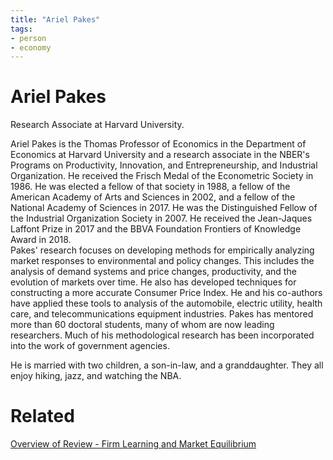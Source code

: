 ```yaml
---
title: "Ariel Pakes"
tags:
- person
- economy
---
```

# Ariel Pakes
  
Research Associate at Harvard University.

Ariel Pakes is the Thomas Professor of Economics in the Department of Economics at Harvard University and a research associate in the NBER's Programs on Productivity, Innovation, and Entrepreneurship, and Industrial Organization. He received the Frisch Medal of the Econometric Society in 1986. He was elected a fellow of that society in 1988, a fellow of the American Academy of Arts and Sciences in 2002, and a fellow of the National Academy of Sciences in 2017. He was the Distinguished Fellow of the Industrial Organization Society in 2007. He received the Jean-Jaques Laffont Prize in 2017 and the BBVA Foundation Frontiers of Knowledge Award in 2018.  
Pakes' research focuses on developing methods for empirically analyzing market responses to environmental and policy changes. This includes the analysis of demand systems and price changes, productivity, and the evolution of markets over time. He also has developed techniques for constructing a more accurate Consumer Price Index. He and his co-authors have applied these tools to analysis of the automobile, electric utility, health care, and telecommunications equipment industries. Pakes has mentored more than 60 doctoral students, many of whom are now leading researchers. Much of his methodological research has been incorporated into the work of government agencies.

He is married with two children, a son-in-law, and a granddaughter. They all enjoy hiking, jazz, and watching the NBA.

# Related
[Overview of Review - Firm Learning and Market Equilibrium](Overview%20of%20Review%20-%20Firm%20Learning%20and%20Market%20Equilibrium.md)